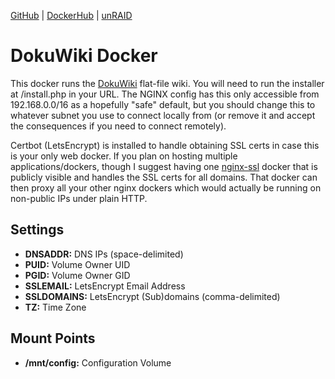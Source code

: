 [GitHub](https://github.com/nephatrine/docker-dokuwiki) |
[DockerHub](https://hub.docker.com/r/nephatrine/dokuwiki/) |
[unRAID](https://github.com/nephatrine/unraid-docker-templates)

# DokuWiki Docker

This docker runs the [DokuWiki](https://www.dokuwiki.org/dokuwiki) flat-file wiki. You will need to
run the installer at /install.php in your URL. The NGINX config has this only accessible from
192.168.0.0/16 as a hopefully "safe" default, but you should change this to whatever subnet you use
to connect locally from (or remove it and accept the consequences if you need to connect remotely).

Certbot (LetsEncrypt) is installed to handle obtaining SSL certs in case this is your only web
docker. If you plan on hosting multiple applications/dockers, though I suggest having one
[nginx-ssl](https://hub.docker.com/r/nephatrine/nginx-ssl/) docker that is publicly visible and
handles the SSL certs for all domains. That docker can then proxy all your other nginx dockers
which would actually be running on non-public IPs under plain HTTP.

## Settings

- **DNSADDR:** DNS IPs (space-delimited)
- **PUID:** Volume Owner UID
- **PGID:** Volume Owner GID
- **SSLEMAIL:** LetsEncrypt Email Address
- **SSLDOMAINS:** LetsEncrypt (Sub)domains (comma-delimited)
- **TZ:** Time Zone

## Mount Points

- **/mnt/config:** Configuration Volume